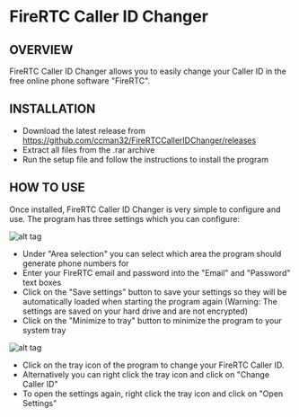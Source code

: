 FireRTC Caller ID Changer
=================================

OVERVIEW
-----
FireRTC Caller ID Changer allows you to easily change your Caller ID in the free online phone software "FireRTC".

INSTALLATION
-----
- Download the latest release from https://github.com/ccman32/FireRTCCallerIDChanger/releases
- Extract all files from the .rar archive
- Run the setup file and follow the instructions to install the program

HOW TO USE
-----
Once installed, FireRTC Caller ID Changer is very simple to configure and use.
The program has three settings which you can configure:

![alt tag](https://i.imgur.com/9V8Sd1a.png)

- Under "Area selection" you can select which area the program should generate phone numbers for
- Enter your FireRTC email and password into the "Email" and "Password" text boxes
- Click on the "Save settings" button to save your settings so they will be automatically loaded when starting the program again (Warning: The settings are saved on your hard drive and are not encrypted)
- Click on the "Minimize to tray" button to minimize the program to your system tray

![alt tag](https://i.imgur.com/JCFT5yf.png)

- Click on the tray icon of the program to change your FireRTC Caller ID.
- Alternatively you can right click the tray icon and click on "Change Caller ID"
- To open the settings again, right click the tray icon and click on "Open Settings"
